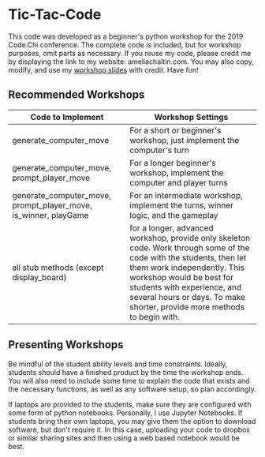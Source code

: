 # Tic-Tac-Code

This code was developed as a beginner's python workshop for the 2019 Code.Chi conference. The complete code is included, but for workshop purposes, omit parts as necessary. If you reuse my code, please credit me by displaying the link to my website: ameliachaltin.com. You may also copy, modify, and use my [workshop slides](https://docs.google.com/presentation/d/1ZvGFuBn0QQQAZJctD4DGW-IDkkoC4NU-JY2guh6-VZ4/edit?usp=sharing) with credit. Have fun!

## Recommended Workshops

| Code to Implement  | Workshop Settings |
| ------------------ | ----------------- |
| generate_computer_move  | For a short or beginner's workshop, just implement the computer's turn  |
| generate_computer_move, prompt_player_move  | For a longer beginner's workshop, implement the computer and player turns  |
| generate_computer_move, prompt_player_move, is_winner, playGame | For an intermediate workshop, implement the turns, winner logic, and the gameplay |
| all stub methods (except display_board) | for a longer, advanced workshop, provide only skeleton code. Work through some of the code with the students, then let them work independently. This workshop would be best for students with experience, and several hours or days. To make shorter, provide more methods to begin with. |

## Presenting Workshops

Be mindful of the student ability levels and time constraints. Ideally, students should have a finished product by the time the workshop ends. You will also need to include some time to explain the code that exists and the necessary functions, as well as any software setup, so plan accordingly.

If laptops are provided to the students, make sure they are configured with some form of python notebooks. Personally, I use Jupyter Notebooks. If students bring their own laptops, you may give them the option to download software, but don't require it. In this case, uploading your code to dropbox or similar sharing sites and then using a web based notebook would be best.
